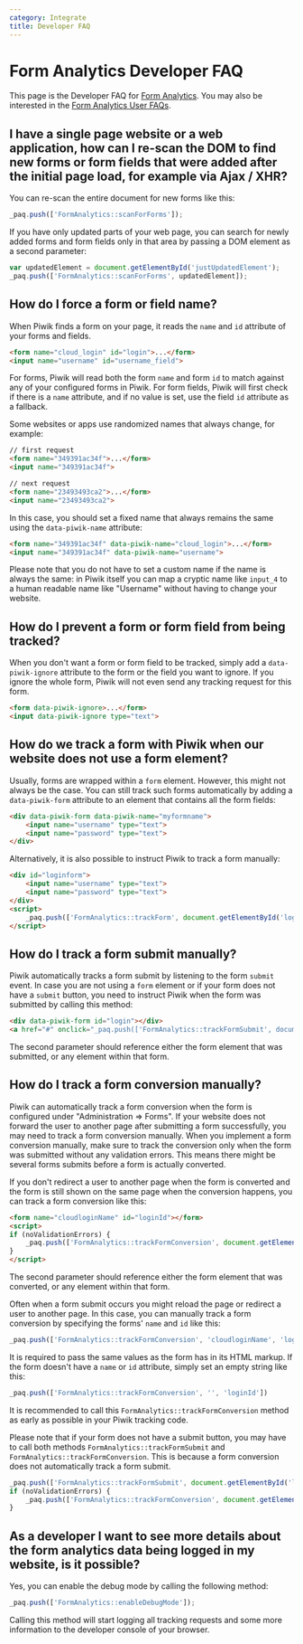 ```yaml
---
category: Integrate
title: Developer FAQ
---
```

# Form Analytics Developer FAQ

This page is the Developer FAQ for [Form Analytics](http://www.form-analytics.net/). You may also be interested in the [Form Analytics User FAQs](https://piwik.org/faq/form-analytics/).

## I have a single page website or a web application, how can I re-scan the DOM to find new forms or form fields that were added after the initial page load, for example via Ajax / XHR? 

You can re-scan the entire document for new forms like this:

```js
_paq.push(['FormAnalytics::scanForForms']);
```
 
If you have only updated parts of your web page, you can search for newly added forms and form fields only in that area by passing a 
DOM element as a second parameter:

```js
var updatedElement = document.getElementById('justUpdatedElement');
_paq.push(['FormAnalytics::scanForForms', updatedElement]);
```
 
## How do I force a form or field name?

When Piwik finds a form on your page, it reads the `name` and `id` attribute of your forms and fields.

```html
<form name="cloud_login" id="login">...</form>
<input name="username" id="username_field">
```

For forms, Piwik will read both the form `name` and form `id` to match against any of your configured forms in Piwik. For form fields, Piwik will first
check if there is a `name` attribute, and if no value is set, use the field `id` attribute as a fallback. 

Some websites or apps use randomized names that always change, for example:

```html
// first request
<form name="349391ac34f">...</form>
<input name="349391ac34f">

// next request
<form name="23493493ca2">...</form>
<input name="23493493ca2">
```

In this case, you should set a fixed name that always remains the same using the `data-piwik-name` attribute:

```html
<form name="349391ac34f" data-piwik-name="cloud_login">...</form>
<input name="349391ac34f" data-piwik-name="username">
```

Please note that you do not have to set a custom name if the name is always the same: in Piwik itself you can map a
cryptic name like `input_4` to a human readable name like "Username" without having to change your website.
 
## How do I prevent a form or form field from being tracked?

When you don't want a form or form field to be tracked, simply add a `data-piwik-ignore` attribute to the form or the
field you want to ignore. If you ignore the whole form, Piwik will not even send any tracking request for this form.

```html
<form data-piwik-ignore>...</form>
<input data-piwik-ignore type="text">
```
 
## How do we track a form with Piwik when our website does not use a form element?

Usually, forms are wrapped within a `form` element. However, this might not always be the case. You can still track such
forms automatically by adding a `data-piwik-form` attribute to an element that contains all the form fields:

```html
<div data-piwik-form data-piwik-name="myformname">
    <input name="username" type="text">
    <input name="password" type="text">
</div>
```

Alternatively, it is also possible to instruct Piwik to track a form manually:
 
```html
<div id="loginform">
    <input name="username" type="text">
    <input name="password" type="text">
</div>
<script>
    _paq.push(['FormAnalytics::trackForm', document.getElementById('loginform')]);
</script>
```
 
## How do I track a form submit manually?

Piwik automatically tracks a form submit by listening to the form `submit` event. In case you are not using a 
`form` element or if your form does not have a `submit` button, you need to instruct Piwik when the form was 
submitted by calling this method:
 
```html
<div data-piwik-form id="login"></div>
<a href="#" onclick="_paq.push(['FormAnalytics::trackFormSubmit', document.getElementById('login')])">Submit</a>
```

The second parameter should reference either the form element that was submitted, or any element within that form. 
 
## How do I track a form conversion manually?

Piwik can automatically track a form conversion when the form is configured under "Administration => Forms". If your website
 does not forward the user to another page after submitting a form successfully, you may need to track a form conversion
 manually. When you implement a form conversion manually, make sure to track the conversion only when the form was submitted without any validation errors.
  This means there might be several forms submits before a form is actually converted.
 
If you don't redirect a user to another page when the form is converted and the form is still shown on the same page when
the conversion happens, you can track a form conversion like this: 

```html
<form name="cloudloginName" id="loginId"></form>
<script>
if (noValidationErrors) {
    _paq.push(['FormAnalytics::trackFormConversion', document.getElementById('loginId')])
}
</script>
```

The second parameter should reference either the form element that was converted, or any element within that form. 

Often when a form submit occurs you might reload the page or redirect a user to another page. 
In this case, you can manually track a form conversion by specifying the forms' `name` and `id` like this:

```js
_paq.push(['FormAnalytics::trackFormConversion', 'cloudloginName', 'loginId']);
```

It is required to pass the same values as the form has in its HTML markup. If the form doesn't have a `name` or `id` 
attribute, simply set an empty string like this:

```js
_paq.push(['FormAnalytics::trackFormConversion', '', 'loginId'])
```

It is recommended to call this `FormAnalytics::trackFormConversion` method as early as possible in your Piwik tracking code.

Please note that if your form does not have a submit button, you may have to call both methods `FormAnalytics::trackFormSubmit` and `FormAnalytics::trackFormConversion`. 
This is because  a form conversion does not automatically track a form submit.

```js
_paq.push(['FormAnalytics::trackFormSubmit', document.getElementById('loginId')]);
if (noValidationErrors) {
    _paq.push(['FormAnalytics::trackFormConversion', document.getElementById('loginId')]);
}
```

 
## As a developer I want to see more details about the form analytics data being logged in my website, is it possible? 

Yes, you can enable the debug mode by calling the following method:

```js
_paq.push(['FormAnalytics::enableDebugMode']);
```
 
Calling this method will start logging all tracking requests and some more information to the developer console of your browser. 
